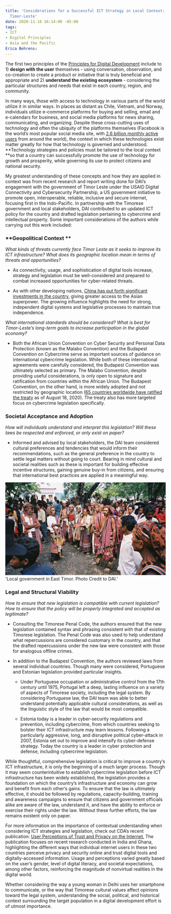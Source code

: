 ```yaml
---
title: 'Considerations for a Successful ICT Strategy in Local Context: Lessons from
  Timor-Leste'
date: 2020-11-16 16:14:00 -05:00
tags:
- ICT
- Digital Principles
- Asia and the Pacific
Erica Behrens: 
---
```


The first two principles of the [Principles for Digital Development](https://digitalprinciples.org/principles/) include to 1) **design with the user** themselves - using conversation, observation, and co-creation to create a product or initiative that is truly beneficial and appropriate and 2) **understand the existing ecosystem** - considering the particular structures and needs that exist in each country, region, and community.

In many ways, those with access to technology in various parts of the world utilize it in similar ways. In places as distant as Chile, Vietnam, and Norway, individuals utilize e-commerce platforms for buying and selling, email and e-calendars for business, and social media platforms for news sharing, communicating, and organizing. Despite these cross-cutting uses of technology and often the ubiquity of the platforms themselves (Facebook is the world’s most popular social media site, with [2.6 billion monthly active users](https://www.statista.com/statistics/268136/top-15-countries-based-on-number-of-facebook-users/) from around the world), the context in which these technologies exist matter greatly for how that technology is governed and understood. **Technology strategies and policies must be tailored to the local context **so that a country can successfully promote the use of technology for growth and prosperity, while governing its use to protect citizens and national security.

**<!--more-->**

My greatest understanding of these concepts and how they are applied in context was from recent research and report writing done for DAI’s engagement with the government of Timor Leste under the USAID Digital Connectivity and Cybersecurity Partnership, a US government initiative to promote open, interoperable, reliable, inclusive and secure internet, focusing first in the Indo-Pacific. In partnership with the Timorese government and local stakeholders, DAI contributed to an updated ICT policy for the country and drafted legislation pertaining to cybercrime and intellectual property. Some important considerations of the authors while carrying out this work included:

### **Geopolitical Context **

*What kinds of threats currently face Timor Leste as it seeks to improve its ICT infrastructure? What does its geographic location mean in terms of threats and opportunities?*

* As connectivity, usage, and sophistication of digital tools increase, strategy and legislation must be well-considered and prepared to combat increased opportunities for cyber-related threats.

* As with other developing nations, [China has put forth significant investments in the country](https://nsc.crawford.anu.edu.au/department-news/14169/chinese-influence-timor-leste-cause-concern), giving greater access to the Asian superpower. The growing influence highlights the need for strong, independent digital systems and legislative processes to maintain true independence.

*What international standards should be considered? What is best for Timor-Leste’s long-term goals to increase participation in the global economy?*

* Both the African Union Convention on Cyber Security and Personal Data Protection (known as the Malabo Convention) and the Budapest Convention on Cybercrime serve as important sources of guidance on international cybercrime legislation. While both of these international agreements were carefully considered, the Budapest Convention was ultimately selected as primary. The Malabo Convention, despite providing useful considerations, is only open to signature and ratification from countries within the African Union. The Budapest Convention, on the other hand, is more widely adopted and not restricted by geographic location ([65 countries worldwide have ratified the treaty](https://www.coe.int/en/web/conventions/full-list/-/conventions/treaty/185/signatures?p_auth=OvMCDZlC) as of August 18, 2020). The treaty also has more targeted focus on cybercrime legislation specifically.

### **Societal Acceptance and Adoption**

*How will individuals understand and interpret this legislation? Will these laws be respected and enforced, or only exist on paper?*

* Informed and advised by local stakeholders, the DAI team considered cultural preferences and tendencies that would inform their recommendations, such as the general preference in the country to settle legal matters without going to court. Bearing in mind cultural and societal realities such as these is important for building effective incentive structures, gaining genuine buy-in from citizens, and ensuring that international best practices are applied in a meaningful way.

![local govt in e timor.jpg](/uploads/local%20govt%20in%20e%20timor.jpg)'Local government in East Timor. Photo Credit to DAI.'

### **Legal and Structural Viability**

*How to ensure that new legislation is compatible with current legislation? How to ensure that the policy will be properly integrated and accepted as legitimate?*

* Consulting the Timorese Penal Code, the authors ensured that the new legislation contained syntax and phrasing consistent with that of existing Timorese legislation. The Penal Code was also used to help understand what repercussions are considered customary in the country, and that the drafted repercussions under the new law were consistent with those for analogous offline crimes.

* In addition to the Budapest Convention, the authors reviewed laws from several individual countries. Though many were considered, Portuguese and Estonian legislation provided particular insights.

  * Under Portuguese occupation or administrative control from the 17th century until 1975, Portugal left a deep, lasting influence on a variety of aspects of Timorese society, including the legal system. By considering Portuguese law, the DAI team was able to better understand potentially applicable cultural considerations, as well as the linguistic style of the law that would be most compatible.


  * Estonia today is a leader in cyber-security regulations and prevention, including cybercrime, from which countries seeking to bolster their ICT infrastructure may learn lessons. Following a particularly aggressive, long, and disruptive political cyber-attack in 2007, Estonia set out to improve and intensify its cyber-defense strategy. Today the country is a leader in cyber protection and defense, including cybercrime legislation.

While thoughtful, comprehensive legislation is critical to improve a country’s ICT infrastructure, it is only the beginning of a much larger process. Though it may seem counterintuitive to establish cybercrime legislation before ICT infrastructure has been widely established, the legislation provides a foundation on which the country’s infrastructure and economy can grow and benefit from each other’s gains. To ensure that the law is ultimately effective, it should be followed by regulations, capacity-building, training and awareness campaigns to ensure that citizens and government officials alike are aware of the law, understand it, and have the ability to enforce or exercise their rights under the law. Without these further efforts, the law remains existent only on paper.

For more information on the importance of contextual understanding when considering ICT strategies and legislation, check out CDA’s recent publication: [User Perceptions of Trust and Privacy on the Internet.](https://www.dai.com/fi-cyber-user-trust.pdf) The publication focuses on recent research conducted in India and Ghana, highlighting the different ways that individual internet users in these two countries perceive privacy and security online and trust digital tools and digitally-accessed information. Usage and perceptions varied greatly based on the user’s gender, level of digital literacy, and societal expectations, among other factors, reinforcing the magnitude of nonvirtual realities in the digital world.

Whether considering the way a young woman in Delhi uses her smartphone to communicate, or the way that Timorese cultural values affect opinions toward the legal system, understanding the social, political, and historical context surrounding the target population in a digital development effort is of utmost importance.